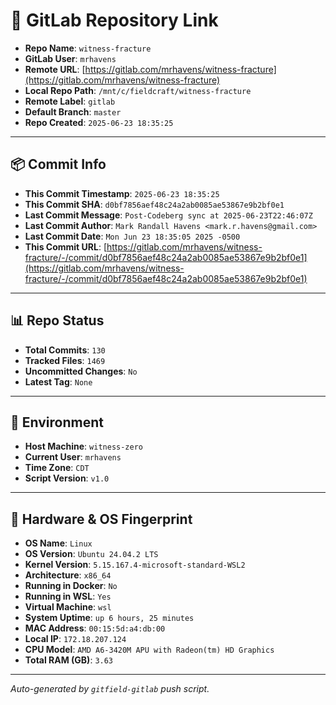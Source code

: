 # 🔗 GitLab Repository Link

- **Repo Name**: `witness-fracture`
- **GitLab User**: `mrhavens`
- **Remote URL**: [https://gitlab.com/mrhavens/witness-fracture](https://gitlab.com/mrhavens/witness-fracture)
- **Local Repo Path**: `/mnt/c/fieldcraft/witness-fracture`
- **Remote Label**: `gitlab`
- **Default Branch**: `master`
- **Repo Created**: `2025-06-23 18:35:25`

---

## 📦 Commit Info

- **This Commit Timestamp**: `2025-06-23 18:35:25`
- **This Commit SHA**: `d0bf7856aef48c24a2ab0085ae53867e9b2bf0e1`
- **Last Commit Message**: `Post-Codeberg sync at 2025-06-23T22:46:07Z`
- **Last Commit Author**: `Mark Randall Havens <mark.r.havens@gmail.com>`
- **Last Commit Date**: `Mon Jun 23 18:35:05 2025 -0500`
- **This Commit URL**: [https://gitlab.com/mrhavens/witness-fracture/-/commit/d0bf7856aef48c24a2ab0085ae53867e9b2bf0e1](https://gitlab.com/mrhavens/witness-fracture/-/commit/d0bf7856aef48c24a2ab0085ae53867e9b2bf0e1)

---

## 📊 Repo Status

- **Total Commits**: `130`
- **Tracked Files**: `1469`
- **Uncommitted Changes**: `No`
- **Latest Tag**: `None`

---

## 🧽 Environment

- **Host Machine**: `witness-zero`
- **Current User**: `mrhavens`
- **Time Zone**: `CDT`
- **Script Version**: `v1.0`

---

## 🧬 Hardware & OS Fingerprint

- **OS Name**: `Linux`
- **OS Version**: `Ubuntu 24.04.2 LTS`
- **Kernel Version**: `5.15.167.4-microsoft-standard-WSL2`
- **Architecture**: `x86_64`
- **Running in Docker**: `No`
- **Running in WSL**: `Yes`
- **Virtual Machine**: `wsl`
- **System Uptime**: `up 6 hours, 25 minutes`
- **MAC Address**: `00:15:5d:a4:db:00`
- **Local IP**: `172.18.207.124`
- **CPU Model**: `AMD A6-3420M APU with Radeon(tm) HD Graphics`
- **Total RAM (GB)**: `3.63`

---

_Auto-generated by `gitfield-gitlab` push script._
